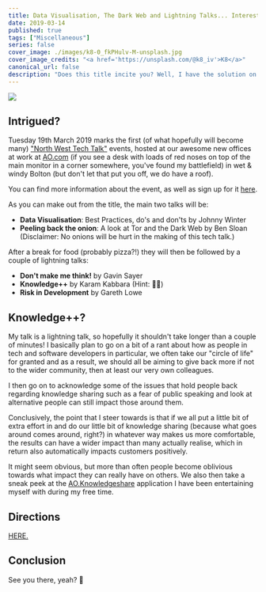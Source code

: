 ```yaml
---
title: Data Visualisation, The Dark Web and Lightning Talks... Interested?
date: 2019-03-14
published: true
tags: ["Miscellaneous"]
series: false
cover_image: ./images/k8-0_fkPHulv-M-unsplash.jpg
cover_image_credits: "<a href='https://unsplash.com/@k8_iv'>K8</a>"
canonical_url: false
description: "Does this title incite you? Well, I have the solution on Tuesday March 19th!"
---
```


![](https://secure.meetupstatic.com/photos/event/c/4/a/7/highres_479390343.jpeg)

## Intrigued?
Tuesday 19th March 2019 marks the first (of what hopefully will become many) ["North West Tech Talk"](https://www.meetup.com/North-West-Tech-Talks/) events, hosted at our awesome new offices at work at [AO.com](https://www.ao.com) (if you see a desk with loads of red noses on top of the main monitor in a corner somewhere, you've found my battlefield) in wet & windy Bolton (but don't let that put you off, we do have a roof).

You can find more information about the event, as well as sign up for it [here](https://www.meetup.com/North-West-Tech-Talks/events/259526281/).

As you can make out from the title, the main two talks will be:
* **Data Visualisation**: Best Practices, do's and don'ts by Johnny Winter
* **Peeling back the onion**: A look at Tor and the Dark Web by Ben Sloan (Disclaimer: No onions will be hurt in the making of this tech talk.)

After a break for food (probably pizza?!) they will then be followed by a couple of lightning talks:
* **Don't make me think!** by Gavin Sayer
* **Knowledge++** by Karam Kabbara (Hint: 🙋‍♂️)
* **Risk in Development** by Gareth Lowe

## Knowledge++?
My talk is a lightning talk, so hopefully it shouldn't take longer than a couple of minutes! I basically plan to go on a bit of a rant about how as people in tech and software developers in particular, we often take our "circle of life" for granted and as a result, we should all be aiming to give back more if not to the wider community, then at least our very own colleagues.

I then go on to acknowledge some of the issues that hold people back regarding knowledge sharing such as a fear of public speaking and look at alternative people can still impact those around them.

Conclusively, the point that I steer towards is that if we all put a little bit of extra effort in and do our little bit of knowledge sharing (because what goes around comes around, right?) in whatever way makes us more comfortable, the results can have a wider impact than many actually realise, which in return also automatically impacts customers positively.

It might seem obvious, but more than often people become oblivious towards what impact they can really have on others. We also then take a sneak peek at the [AO.Knowledgeshare](https://github.com/karam94/ao.knowledgeshare) application I have been entertaining myself with during my free time.

## Directions
[HERE.](https://www.google.com/maps/search/?api=1&query=53.577637%2C-2.533411)

## Conclusion
See you there, yeah? 👋